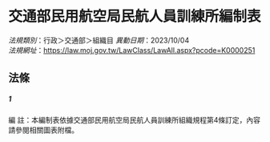 # 交通部民用航空局民航人員訓練所編制表

*法規類別*：行政＞交通部＞組織目
*異動日期*：2023/10/04  
*法規網址*：https://law.moj.gov.tw/LawClass/LawAll.aspx?pcode=K0000251



## 法條
##### 1
編      註：本編制表依據交通部民用航空局民航人員訓練所組織規程第4條訂定，內容請參閱相關圖表附檔。


